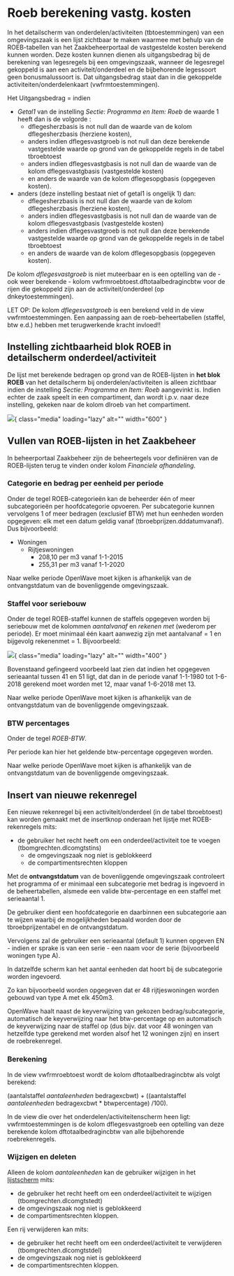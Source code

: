 # Roeb berekening vastg. kosten

In het detailscherm van onderdelen/activiteiten (tbtoestemmingen) van een omgevingszaak is een lijst zichtbaar te maken waarmee met behulp van de ROEB-tabellen van het Zaakbeheerportaal de vastgestelde kosten berekend kunnen worden. Deze kosten kunnen dienen als uitgangsbedrag bij de berekening van legesregels bij een omgevingszaak, wanneer de legesregel gekoppeld is aan een activiteit/onderdeel en de bijbehorende legessoort geen bonusmalussoort is. Dat uitgangsbedrag staat dan in die gekoppelde activiteiten/onderdelenkaart (vwfrmtoestemmingen).

Het Uitgangsbedrag = indien

  - *Getal1* van de instelling *Sectie: Programma en Item: Roeb* de waarde 1 heeft dan is de volgorde :
    - dflegesherzbasis is not null dan de waarde van de kolom dflegesherzbasis (herziene kosten),
    - anders indien dflegesvastgroeb is not null dan deze berekende vastgestelde waarde op grond van de gekoppelde regels in de tabel tbroebtoest
    - anders indien dflegesvastgbasis is not null dan de waarde van de kolom dflegesvastgbasis (vastgestelde kosten)
    - en anders de waarde van de kolom dflegesopgbasis (opgegeven kosten).
  - anders (deze instelling bestaat niet of getal1 is ongelijk 1) dan:
    - dflegesherzbasis is not null dan de waarde van de kolom dflegesherzbasis (herziene kosten),
    - anders indien dflegesvastgbasis is not null dan de waarde van de kolom dflegesvastgbasis (vastgestelde kosten)
    - anders indien dflegesvastgroeb is not null dan deze berekende vastgestelde waarde op grond van de gekoppelde regels in de tabel tbroebtoest
    - en anders de waarde van de kolom dflegesopgbasis (opgegeven kosten).

De kolom *dflegesvastgroeb* is niet muteerbaar en is een optelling van de - ook weer berekende - kolom vwfrmroebtoest.dftotaalbedragincbtw voor de rijen die gekoppeld zijn aan de activiteit/onderdeel (op dnkeytoestemmingen).

LET OP: De kolom *dflegesvastgroeb* is een berekend veld in de view vwfrmtoestemmingen. Een aanpassing aan de roeb-beheertabellen (staffel, btw e.d.) hebben met terugwerkende kracht invloed!!

## Instelling zichtbaarheid blok ROEB in detailscherm onderdeel/activiteit

De lijst met berekende bedragen op grond van de ROEB-lijsten in **het blok ROEB** van het detailscherm bij onderdelen/activiteiten is alleen zichtbaar indien
de instelling *Sectie: Programma en Item: Roeb* aangevinkt is. Indien echter de zaak speelt in een compartiment, dan wordt i.p.v. naar deze instelling, gekeken naar de kolom dlroeb van het compartiment.

![](../img/applicatiebeheer/instellen_inrichten/roeb.png){ class="media" loading="lazy" alt="" width="600" }

## Vullen van ROEB-lijsten in het Zaakbeheer

In beheerportaal Zaakbeheer zijn de beheertegels voor definiëren van de ROEB-lijsten terug te vinden onder kolom *Financiele afhandeling*.

### Categorie en bedrag per eenheid per periode

Onder de tegel ROEB-categorieën kan de beheerder één of meer subcategorieën per hoofdcategorie opvoeren. Per subcategorie kunnen vervolgens 1 of meer bedragen (exclusief BTW) met hun eenheden worden opgegeven: elk met een datum geldig vanaf (tbroebprijzen.dddatumvanaf). Dus bijvoorbeeld:

  - Woningen
    - Rijtjeswoningen
      - 208,10 per m3 vanaf 1-1-2015
      -  255,31 per m3 vanaf 1-1-2020

Naar welke periode OpenWave moet kijken is afhankelijk van de ontvangstdatum van de bovenliggende omgevingszaak.

### Staffel voor seriebouw

Onder de tegel ROEB-staffel kunnen de staffels opgegeven worden bij seriebouw met de kolommen *aantalvanaf* en *rekenen met* (wederom per periode). Er moet minimaal één kaart aanwezig zijn met aantalvanaf = 1 en bijgevolg rekenenmet = 1. Bijvoorbeeld:

![](../img/applicatiebeheer/instellen_inrichten/roebstafel.png){ class="media" loading="lazy" alt="" width="400" }

Bovenstaand gefingeerd voorbeeld laat zien dat indien het opgegeven serieaantal tussen 41 en 51 ligt, dat dan in de periode vanaf 1-1-1980 tot 1-6-2018 gerekend moet worden met 12, maar vanaf 1-6-2018 met 13.

Naar welke periode OpenWave moet kijken is afhankelijk van de ontvangstdatum van de bovenliggende omgevingszaak.

### BTW percentages

Onder de tegel *ROEB-BTW*.

Per periode kan hier het geldende btw-percentage opgegeven worden.

Naar welke periode OpenWave moet kijken is afhankelijk van de ontvangstdatum van de bovenliggende omgevingszaak.

## Insert van nieuwe rekenregel

Een nieuwe rekenregel bij een activiteit/onderdeel (in de tabel tbroebtoest) kan worden gemaakt met de insertknop onderaan het lijstje met ROEB-rekenregels mits:

  - de gebruiker het recht heeft om een onderdeel/activiteit toe te voegen (tbomgrechten.dlcomgtstins)
    - de omgevingszaak nog niet is geblokkeerd
    - de compartimentsrechten kloppen

Met de **ontvangstdatum** van de bovenliggende omgevingszaak controleert het programma of er minimaal een subcategorie met bedrag is ingevoerd in de beheertabellen, alsmede een valide btw-percentage en een staffel met serieaantal 1.

De gebruiker dient een hoofdcategorie en daarbinnen een subcategorie aan te wijzen waarbij de mogelijkheden bepaald worden door de tbroebprijzentabel en de ontvangstdatum.

Vervolgens zal de gebruiker een serieaantal (default 1) kunnen opgeven EN - indien er sprake is van een serie - een naam voor de serie (bijvoorbeeld woningen type A).

In datzelfde scherm kan het aantal eenheden dat hoort bij de subcategorie worden ingevoerd.

Zo kan bijvoorbeeld worden opgegeven dat er 48 rijtjeswoningen worden gebouwd van type A met elk 450m3.

OpenWave haalt naast de keyverwijzing van gekozen bedrag/subcategorie, automatisch de keyverwijzing naar het btw-percentage op en automatisch de keyverwijzing naar de staffel op (dus bijv. dat voor 48 woningen van hetzelfde type gerekend met worden alsof het 12 woningen zijn) en insert de roebrekenregel.

### Berekening

In de view vwfrmroebtoest wordt de kolom dftotaalbedragincbtw als volgt berekend:

(aantalstaffel *aantaleenheden* bedragexcbwt) + ((aantalstaffel *aantaleenheden* bedragexcbwt * btwpercentage) /100).

In de view die over het onderdelen/activiteitenscherm heen ligt: vwfrmtoestemmingen is de kolom dflegesvastgroeb een optelling van deze berekende kolom dftotaalbedragincbtw van alle bijbehorende roebrekenregels.

### Wijzigen en deleten

Alleen de kolom *aantaleenheden* kan de gebruiker wijzigen in het [lijstscherm](./standardlist_standarddetail.md) mits:

  - de gebruiker het recht heeft om een onderdeel/activiteit te wijzigen (tbomgrechten.dlcomgtstedt)
  - de omgevingszaak nog niet is geblokkeerd
  - de compartimentsrechten kloppen.

Een rij verwijderen kan mits:

  - de gebruiker het recht heeft om een onderdeel/activiteit te verwijderen (tbomgrechten.dlcomgtstdel)
  - de omgevingszaak nog niet is geblokkeerd
  - de compartimentsrechten kloppen.
